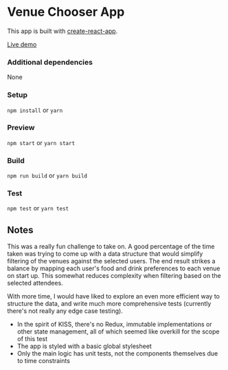 # Venue Chooser App

This app is built with [create-react-app](https://github.com/facebook/create-react-app).

[Live demo](http://greenc.github.io/venue-chooser)


### Additional dependencies
None

### Setup
`npm install` or `yarn`

### Preview
`npm start` or `yarn start`

### Build
`npm run build` or `yarn build`

### Test
`npm test` or `yarn test`


## Notes
This was a really fun challenge to take on. A good percentage of the time taken was trying to come up with a data structure that would simplify filtering of the venues against the selected users. The end result strikes a balance by mapping each user's food and drink preferences to each venue on start up. This somewhat reduces complexity when filtering based on the selected attendees.

With more time, I would have liked to explore an even more efficient way to structure the data, and write much more comprehensive tests (currently there's not really any edge case testing).

- In the spirit of KISS, there's no Redux, immutable implementations or other state management, all of which seemed like overkill for the scope of this test
- The app is styled with a basic global stylesheet
- Only the main logic has unit tests, not the components themselves due to time constraints